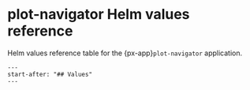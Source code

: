```{px-app-values} plot-navigator
```

# plot-navigator Helm values reference

Helm values reference table for the {px-app}`plot-navigator` application.

```{include} ../../../services/plot-navigator/README.md
---
start-after: "## Values"
---
```
